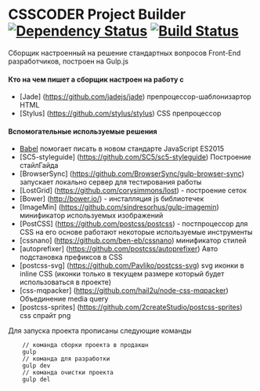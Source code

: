 # CSSCODER Project Builder  [![Dependency Status](https://gemnasium.com/csscoderRU/project-builder.svg)](https://gemnasium.com/csscoderRU/project-builder)  [![Build Status](https://travis-ci.org/csscoderRU/project-builder.svg)](https://travis-ci.org/csscoderRU/project-builder)

Сборщик настроенный на решение стандартных вопросов Front-End разработчиков, построен на Gulp.js

#### Кто на чем пишет а сборщик настроен на работу с 

* [Jade] (https://github.com/jadejs/jade) препроцессор-шаблонизартор HTML
* [Stylus] (https://github.com/stylus/stylus) CSS препроцессор

#### Вспомогательные используемые решения

* [Babel](https://github.com/babel/gulp-babel) помогает писать в новом стандарте JavaScript ES2015
* [SC5-styleguide] (https://github.com/SC5/sc5-styleguide) Построение стайлГайда
* [BrowserSync] (https://github.com/BrowserSync/gulp-browser-sync) запускает локально сервер для тестирования работы
* [LostGrid] (https://github.com/corysimmons/lost) - построение сеток
* [Bower] (http://bower.io/) - инсталляция js библиотечек
* [ImageMin] (https://github.com/sindresorhus/gulp-imagemin) минификатор используемых изображений
* [PostCSS] (https://github.com/postcss/postcss) - постпроцессор для CSS на его основе работают некоторые используемые инструменты
* [cssnano] (https://github.com/ben-eb/cssnano) минификатор стилей
* [autoprefixer] (https://github.com/postcss/autoprefixer) Авто подстановка префиксов в CSS
* [postcss-svg] (https://github.com/Pavliko/postcss-svg) svg иконки в inline CSS (иконки только в текущем размере который будет использоваться в проекте)
* [css-mqpacker] (https://github.com/hail2u/node-css-mqpacker) Объединение media query
* [postcss-sprites] (https://github.com/2createStudio/postcss-sprites) css спрайт png 


Для запуска проекта прописаны следующие команды 
		
		// команда сборки проекта в продакшн
		gulp
		// команда для разработки
		gulp dev
		// команда очистки проекта
		gulp del

